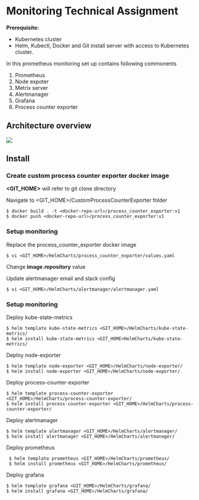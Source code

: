 # Monitoring Technical Assignment

**Prerequisite:**

* Kubernetes cluster
* Helm, Kubectl, Docker and Git install server with access to Kubernetes cluster.



In this prometheus monitoring set up contains following commonents
1. Prometheus
2. Node expoter
3. Metrix server
4. Alertmanager
5. Grafana
6. Process counter exporter

## Architecture overview

![](https://monitoringdiagrams.s3.ap-southeast-1.amazonaws.com/prometheus_setup.png)

## Install

### Create custom process counter exporter docker image

**<GIT_HOME>** will refer to git clone directory

Navigate to <GIT_HOME>/CustomProcessCounterExporter folder

    $ docker build . -t <docker-repo-url>/process_counter_exporter:v1
    $ docker push <docker-repo-url>/process_counter_exporter:v1


### Setup monitoring 


Replace the process_counter_exporter docker image

    $ vi <GIT_HOME>/HelmCharts/process_counter_exporter/values.yaml

Change **image.repository** value

Update alertmanager email and slack config

    $ vi <GIT_HOME>/HelmCharts/alertmanager/alertmanager.yaml


### Setup monitoring

Deploy kube-state-metrics

    $ helm template kube-state-metrics <GIT_HOME>/HelmCharts/kube-state-metrics/
    $ helm install kube-state-metrics <GIT_HOME>HelmCharts/kube-state-metrics/

Deploy node-exporter 

    $ helm template node-exporter <GIT_HOME>/HelmCharts/node-exporter/
    $ helm install node-exporter <GIT_HOME>/HelmCharts/node-exporter/


Deploy process-counter-exporter 

    $ helm template process-counter-exporter <GIT_HOME>/HelmCharts/process-counter-exporter/
    $ helm install process-counter-exporter <GIT_HOME>/HelmCharts/process-counter-exporter/


Deploy alertmanager 
    
    $ helm template alertmanager <GIT_HOME>/HelmCharts/alertmanager/
    $ helm install alertmanager <GIT_HOME>/HelmCharts/alertmanager/


Deploy prometheus 

     $ helm template prometheus <GIT_HOME>/HelmCharts/prometheus/
     $ helm install prometheus <GIT_HOME>/HelmCharts/prometheus/


Deploy grafana 

    $ helm template grafana <GIT_HOME>/HelmCharts/grafana/
    $ helm install grafana <GIT_HOME>/HelmCharts/grafana/
    


